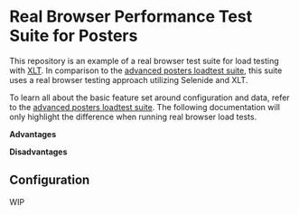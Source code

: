 # Real Browser Performance Test Suite for Posters

This repository is an example of a real browser test suite for load testing with [XLT](https://www.xceptance.com/xlt/). In comparison to the [advanced posters loadtest suite](https://github.com/Xceptance/posters-advanced-loadtest-suite), this suite uses a real browser testing approach utilizing Selenide and XLT.

To learn all about the basic feature set around configuration and data, refer to the [advanced posters loadtest suite](https://github.com/Xceptance/posters-advanced-loadtest-suite). The following documentation will only highlight the difference when running real browser load tests.

**Advantages**

**Disadvantages**

## Configuration

WIP

